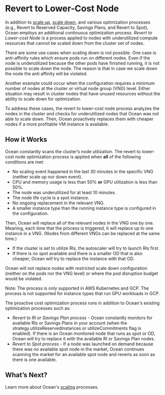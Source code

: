# Revert to Lower-Cost Node

In addition to [scale up](ocean/features/scaling-kubernetes?id=scale-up), [scale down](ocean/features/scaling-kubernetes?id=scale-down), and various optimization processes (e.g., Revert to Reserved Capacity, Savings Plans, and Revert to Spot), Ocean employs an additional continuous optimization process. *Revert to Lower-cost Node* is a process applied to nodes with underutilized compute resources that cannot be scaled down from the cluster set of nodes.

There are some use cases when scaling down is not possible. One case is anti-affinity rules which ensure pods run on different nodes. Even if the node is underutilized because the other pods have finished running, it is not possible to scale down the node. The reason is that in case we scale down the node the anti affinity will be violated.

Another example could occur when the configuration requires a minimum number of nodes at the cluster or virtual node group (VNG) level. Either situation may result in cluster nodes that have unused resources without the ability to scale down for optimization.

To address these cases, the revert to lower-cost node process analyzes the nodes in the cluster and checks for underutilized nodes that Ocean was not able to scale down. Then, Ocean proactively replaces them with cheaper nodes if a more profitable VM instance is available.

## How it Works

Ocean constantly scans the cluster’s node utilization. The revert to lower-cost node optimization process is applied when **all** of the following conditions are met:
- No scaling event happened in the last 30 minutes in the specific VNG (neither scale up nor down event).
- CPU and memory usage is less than 50% **or** GPU utilization is less than 50%.
- The node was underutilized for at least 10 minutes.
- The node life cycle is a spot instance.
- No ongoing replacement in the relevant VNG.
- A smaller instance type than the running instance type is configured in the configuration.


Then, Ocean will replace all of the relevant nodes in the VNG one by one. Meaning, each time that the process is triggered, it will replace up to one instance in a VNG. (Nodes from different VNGs can be replaced at the same time.)
- If the cluster is set to utilize RIs, the autoscaler will try to launch RIs first.
- If there is no spot available and there is a smaller OD that is also cheaper, Ocean will try to replace the instance with that OD.

Ocean will not replace nodes with restricted scale down configuration (neither on the pods nor the VNG level) or where the pod disruption budget would be violated.

Note: The process is only supported in AWS Kubernetes and GCP. The process is not supported for instance types that run GPU workloads in GCP.

The proactive cost optimization process runs in addition to Ocean's existing optimization processes such as:
- *Revert to RI or Savings Plan process* - Ocean constantly monitors for available RIs or Savings Plans in your account (when the strategy.utilizeReservedInstances or utilizeCommitments flag is enabled). If there is an Ocean monitored node that runs as spot or OD, Ocean will try to replace it with the available RI or Savings Plan nodes.
- *Revert to Spot process* - If a node was launched on demand because there was no available spot node in the market, Ocean continues scanning the market for an available spot node and reverts as soon as there is one available.

## What’s Next?

Learn more about Ocean's [scaling](ocean/features/scaling-kubernetes) processes.
